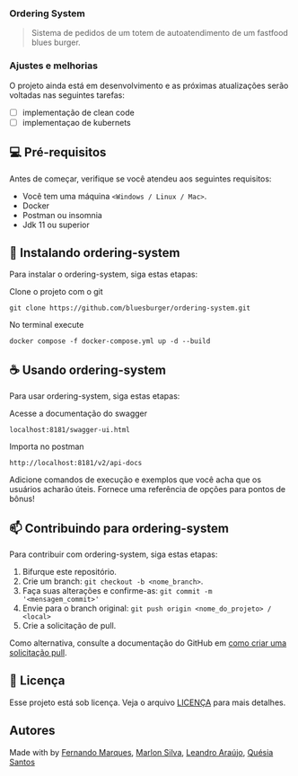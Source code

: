 ### Ordering System 

> Sistema de pedidos de um totem de autoatendimento de um fastfood blues burger.

### Ajustes e melhorias

O projeto ainda está em desenvolvimento e as próximas atualizações serão voltadas nas seguintes tarefas:

- [ ] implementação de clean code
- [ ] implementaçao de kubernets

## 💻 Pré-requisitos

Antes de começar, verifique se você atendeu aos seguintes requisitos:

* Você tem uma máquina `<Windows / Linux / Mac>`.
* Docker 
* Postman ou insomnia
* Jdk 11 ou superior 

## 🚀 Instalando ordering-system

Para instalar o ordering-system, siga estas etapas:

Clone o projeto com o git 

```
git clone https://github.com/bluesburger/ordering-system.git
```
No terminal execute
```
docker compose -f docker-compose.yml up -d --build
```

## ☕ Usando ordering-system

Para usar ordering-system, siga estas etapas:

Acesse a documentação do swagger

```
localhost:8181/swagger-ui.html
```

Importa no postman

```
http://localhost:8181/v2/api-docs
```

Adicione comandos de execução e exemplos que você acha que os usuários acharão úteis. Fornece uma referência de opções para pontos de bônus!

## 📫 Contribuindo para ordering-system

Para contribuir com ordering-system, siga estas etapas:

1. Bifurque este repositório.
2. Crie um branch: `git checkout -b <nome_branch>`.
3. Faça suas alterações e confirme-as: `git commit -m '<mensagem_commit>'`
4. Envie para o branch original: `git push origin <nome_do_projeto> / <local>`
5. Crie a solicitação de pull.

Como alternativa, consulte a documentação do GitHub em [como criar uma solicitação pull](https://help.github.com/en/github/collaborating-with-issues-and-pull-requests/creating-a-pull-request).


## 📝 Licença

Esse projeto está sob licença. Veja o arquivo [LICENÇA](LICENSE.md) para mais detalhes.

## Autores
Made with by  [Fernando Marques](https://www.linkedin.com/in/fernando-pozo-marques-junior/), [Marlon Silva](https://www.linkedin.com/in/marlon-silva-43075a184/), [Leandro Araújo](https://www.linkedin.com/in/leandroaraujo-sp), [Quésia Santos
](https://www.linkedin.com/in/quesiasts/)